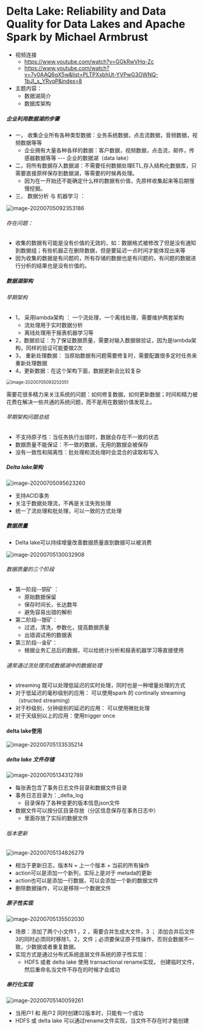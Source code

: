 # Delta Lake: Reliability and Data Quality for Data Lakes and Apache Spark by Michael Armbrust

* 视频连接  
  * https://www.youtube.com/watch?v=GGkRwVHq-Zc
  * https://www.youtube.com/watch?v=7y0AAQ6qX5w&list=PLTPXxbhUt-YVPwG3OWNQ-1bJI_s_YRvqP&index=8
* 主题内容：
  * 数据湖简介
  * 数据库架构





#####   企业利用数据湖的步骤

* 一， 收集企业所有各种类型数据：业务系统数据，点击流数据，音频数据，视频数据等等
  * 企业拥有大量各种各样的数据：客户数据，视频数据，点击流，邮件，传感器数据等等 --- 企业的数据湖（data lake）
* 二，将所有数据存入数据湖：不需要任何数据处理ETL,存入结构化数据库，只需要直接原样保存到数据湖，等需要的时候再处理。
  * 因为在一开始还不能确定什么样的数据有价值，先原样收集起来等后期慢慢挖掘。
* 三， 数据分析 与 机器学习 ：

![image-20200705092353186](../images/image-20200705092353186.png)



######  存在问题：

* 收集的数据有可能是没有价值的无效的，如：数据格式被修改了但是没有通知到数据组；有些机器正在删除数据，但是要延迟一点时间才能体现出来等
* 因为收集的数据是有问题的，所有存储的数据也是有问题的，有问题的数据进行分析的结果也是没有价值的。





#####  数据湖架构

###### 早期架构

* 1， 采用lambda架构 ：  一个流处理，一个离线处理，需要维护两套架构
  * 流处理用于实时数据分析
  * 离线处理用于报表机器学习等
* 2，数据验证：为了保证数据质量，需要对输入数据做验证，因为是lambda架构，同样的验证可能要做2次
* 3， 重新处理数据： 当原始数据有问题需要修复时，需要配置很多定时任务来重新处理数据
* 4，更新数据：在这个架构下面，数据更新会比较复杂

<img src="../images/image-20200705093252051.png" alt="image-20200705093252051" style="zoom:80%;" />



​		需要花很多精力来关注系统的问题：如何修复数据，如何更新数据；时间和精力被花费在解决一些共通的系统问题，而不是用在数据价值发现上。

######  早期架构问题总结

* 不支持原子性：当任务执行出错时，数据会存在不一致的状态
* 数据质量不能保证：不一致的数据，无用的数据会被保存
* 没有一致性和隔离性：批处理和流处理时会混合的读取和写入



#####  Delta lake架构

![image-20200705095623260](../images/image-20200705095623260.png)

* 支持ACID事务
* 关注于数据处理流，不再是关注失败处理
* 统一了流处理和批处理，可以一致的方式处理



#####  数据质量

* Delta lake可以持续增量改善数据质量直到数据可以被消费

![image-20200705130032908](../images/image-20200705130032908.png)		



###### 数据质量的三个阶段

* 第一阶段--铜矿 ：
  *   原始数据保留
  * 保存时间长，长达数年
  * 避免容易出错的解析
* 第二阶段--银矿：
  * 过滤，清洗，参数化，提高数据质量
  * 出错调试用的数据表
* 第三阶段--金矿：
  * 根据业务汇总后的数据，可以给统计分析和报表机器学习等直接使用



######  通常通过流处理完成数据湖中的数据处理

* streaming  既可以处理低延迟的实时处理，同时也是一种增量处理的方式
* 对于低延迟的毫秒级别的应用： 可以使用spark 的 continally streaming （structed streaming)
* 对于秒级别，分钟级别的延迟的应用： 可以使用微批处理
* 对于天级别以上的应用：使用trigger once



####  delta lake使用

![image-20200705133535214](../images/image-20200705133535214.png)



#####  delta lake 文件存储

![image-20200705134312789](../images/image-20200705134312789.png)

* 每张表包含了事务日志文件目录和数据文件目录
* 事务日志目录为：_delta_log 
  * 目录保存了各种变更的版本信息json文件
* 数据文件可以按分区目录存放（分区信息保存在事务日志中）
  * 里面存放了实际的数据文件



######  版本更新

![image-20200705134826279](../images/image-20200705134826279.png)

* 相当于更新日志，版本N = 上一个版本 +  当前的所有操作
* action可以是添加一个新列，实际上是对于 metada的更新
* action也可以是添加一行数据，可以会添加一个新的数据文件
* 删除数据操作，可以是移除一个数据文件



#####  原子性实现

![image-20200705135502030](../images/image-20200705135502030.png)

* 场景：添加了两个小文件1 ，2  ，需要合并生成大文件，3 ； 添加合并后文件3的同时必须同时移除1，2，文件；必须要保证原子性操作，否则会数据不一致，少数据或者重复数据。
* 实现方式是通过分布式系统底层文件系统的原子性实现：
  * HDFS   或者 delta lake 使用 transactional  rename实现， 创建临时文件，然后重命名当文件不存在的时候才会成功



#####  串行化实现

![image-20200705140059261](../images/image-20200705140059261.png)

* 当用户1 和 用户2 同时创建02版本时，只能有一个成功
* HDFS 或 delta lake 可以通过rename文件实现，当文件不存在时才能创建






